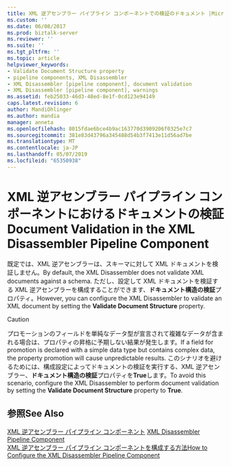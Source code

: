 ```yaml
---
title: XML 逆アセンブラー パイプライン コンポーネントでの検証のドキュメント |Microsoft Docs
ms.custom: ''
ms.date: 06/08/2017
ms.prod: biztalk-server
ms.reviewer: ''
ms.suite: ''
ms.tgt_pltfrm: ''
ms.topic: article
helpviewer_keywords:
- Validate Document Structure property
- pipeline components, XML Disassembler
- XML Disassembler [pipeline component], document validation
- XML Disassembler [pipeline component], warnings
ms.assetid: feb25033-46d3-48ed-8e1f-0cd123e94149
caps.latest.revision: 6
author: MandiOhlinger
ms.author: mandia
manager: anneta
ms.openlocfilehash: 8015fdae6bce4b9ac163770d3909206f0325e7c7
ms.sourcegitcommit: 381e83d43796a345488d54b3f7413e11d56ad7be
ms.translationtype: MT
ms.contentlocale: ja-JP
ms.lasthandoff: 05/07/2019
ms.locfileid: "65350938"
---
```

# <a name="document-validation-in-the-xml-disassembler-pipeline-component"></a><span data-ttu-id="88427-102">XML 逆アセンブラー パイプライン コンポーネントにおけるドキュメントの検証</span><span class="sxs-lookup"><span data-stu-id="88427-102">Document Validation in the XML Disassembler Pipeline Component</span></span>
<span data-ttu-id="88427-103">既定では、XML 逆アセンブラーは、スキーマに対して XML ドキュメントを検証しません。</span><span class="sxs-lookup"><span data-stu-id="88427-103">By default, the XML Disassembler does not validate XML documents against a schema.</span></span> <span data-ttu-id="88427-104">ただし、設定して XML ドキュメントを検証する XML 逆アセンブラーを構成することができます、**ドキュメント構造の検証**プロパティ。</span><span class="sxs-lookup"><span data-stu-id="88427-104">However, you can configure the XML Disassembler to validate an XML document by setting the **Validate Document Structure** property.</span></span>  
  
> [!CAUTION]
>  <span data-ttu-id="88427-105">プロモーションのフィールドを単純なデータ型が宣言されて複雑なデータが含まれる場合は、プロパティの昇格に予期しない結果が発生します。</span><span class="sxs-lookup"><span data-stu-id="88427-105">If a field for promotion is declared with a simple data type but contains complex data, the property promotion will cause unpredictable results.</span></span> <span data-ttu-id="88427-106">このシナリオを避けるためには、構成設定によってドキュメントの検証を実行する、XML 逆アセンブラー、**ドキュメント構造の検証**プロパティを**True**します。</span><span class="sxs-lookup"><span data-stu-id="88427-106">To avoid this scenario, configure the XML Disassembler to perform document validation by setting the **Validate Document Structure** property to **True**.</span></span>  
  
## <a name="see-also"></a><span data-ttu-id="88427-107">参照</span><span class="sxs-lookup"><span data-stu-id="88427-107">See Also</span></span>  
 <span data-ttu-id="88427-108">[XML 逆アセンブラー パイプライン コンポーネント](../core/xml-disassembler-pipeline-component.md) </span><span class="sxs-lookup"><span data-stu-id="88427-108">[XML Disassembler Pipeline Component](../core/xml-disassembler-pipeline-component.md) </span></span>  
 [<span data-ttu-id="88427-109">XML 逆アセンブラー パイプライン コンポーネントを構成する方法</span><span class="sxs-lookup"><span data-stu-id="88427-109">How to Configure the XML Disassembler Pipeline Component</span></span>](../core/how-to-configure-the-xml-disassembler-pipeline-component.md)